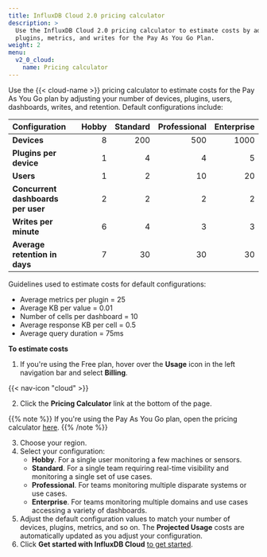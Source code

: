 ```yaml
---
title: InfluxDB Cloud 2.0 pricing calculator
description: >
  Use the InfluxDB Cloud 2.0 pricing calculator to estimate costs by adjusting the number of devices, 
  plugins, metrics, and writes for the Pay As You Go Plan.
weight: 2
menu:
  v2_0_cloud:
    name: Pricing calculator
---
```


Use the {{< cloud-name >}} pricing calculator to estimate costs for the Pay As You Go plan by adjusting your number of devices,
  plugins, users, dashboards, writes, and retention. Default configurations include:

| Configuration                      | Hobby  | Standard | Professional | Enterprise |
|:-----------------------------------|-------:|---------:|-------------:|-----------:|
| **Devices**                        |  8     |   200    |     500      |   1000     |
| **Plugins per device**             |  1     |     4    |       4      |      5     |  
| **Users**                          |  1     |     2    |      10      |     20     |
| **Concurrent dashboards per user** |  2     |     2    |       2      |      2     |
| **Writes per minute**              |  6     |     4    |       3      |      3     |
| **Average retention in days**      |  7     |    30    |      30      |     30     |

Guidelines used to estimate costs for default configurations:

- Average metrics per plugin = 25
- Average KB per value = 0.01
- Number of cells per dashboard = 10
- Average response KB per cell = 0.5
- Average query duration = 75ms

**To estimate costs** 

1. If you're using the Free plan, hover over the **Usage** icon in the left navigation bar and select **Billing**.

{{< nav-icon "cloud" >}}

2. Click the **Pricing Calculator** link at the bottom of the page.

{{% note %}}
If you're using the Pay As You Go plan, open the pricing calculator [here](https://cloud2.influxdata.com/pricing).
{{% /note %}}

3. Choose your region.
4. Select your configuration:
   - **Hobby**. For a single user monitoring a few machines or sensors.
   - **Standard**. For a single team requiring real-time visibility and monitoring a single set of use cases.
   - **Professional**. For teams monitoring multiple disparate systems or use cases.
   - **Enterprise**. For teams monitoring multiple domains and use cases accessing a variety of dashboards.
5. Adjust the default configuration values to match your number of devices, plugins, metrics, and so on. The **Projected Usage** costs are automatically updated as you adjust your configuration.
6. Click **Get started with InfluxDB Cloud** [to get started](https://v2.docs.influxdata.com/v2.0/cloud/get-started/).
